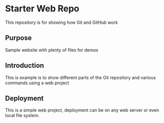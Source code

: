 # Starter Web Repo

This repository is for showing how Git and GitHub work

## Purpose

Sample website with plenty of files for demos

## Introduction

This is example is to show different parts of the Git repository and various commands using a web project

## Deployment

This is a simple web project, deployment can be on any web server or even local file system.
